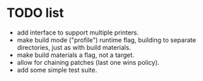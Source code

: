 # TODO list

* add interface to support multiple printers.
* make build mode ("profile") runtime flag, building to separate directories, just as with build materials.
* make build materials a flag, not a target.
* allow for chaining patches (last one wins policy).
* add some simple test suite.
